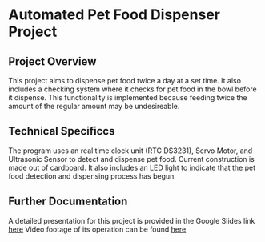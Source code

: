 # Automated Pet Food Dispenser Project

## Project Overview
This project aims to dispense pet food twice a day at a set time. It also includes a checking system where it checks for pet food in the bowl before it dispense. This functionality is implemented because feeding twice the amount of the regular amount may be undesireable. 

## Technical Specificcs
The program uses an real time clock unit (RTC DS3231), Servo Motor, and Ultrasonic Sensor to detect and dispense pet food. Current construction is made out of cardboard. It also includes an LED light to indicate that the pet food detection and dispensing process has begun. 

## Further Documentation
A detailed presentation for this project is provided in the Google Slides link [here](https://docs.google.com/presentation/d/1Ay6A9ancN2sPKq_UfnCWdsdsOTJJ4S7ue0nOjFtLlVE/edit?usp=sharing)
Video footage of its operation can be found [here](https://youtu.be/rdzTi59023Y)


